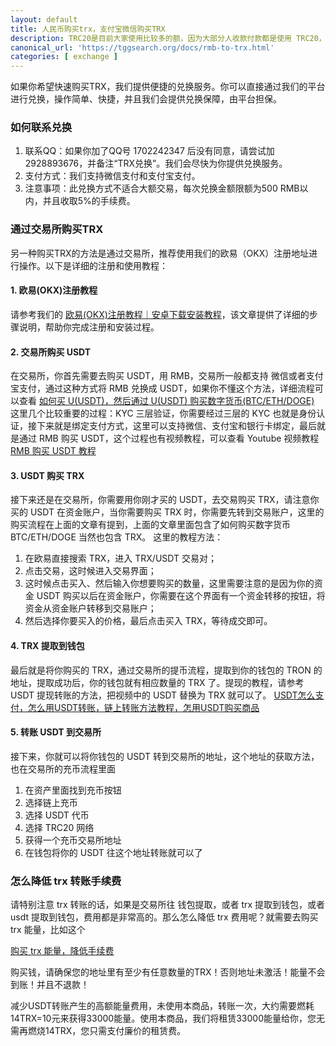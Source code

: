```yaml
---
layout: default
title: 人民币购买trx，支付宝微信购买TRX
description: TRC20是目前大家使用比较多的额，因为大部分人收款付款都是使用 TRC20，而TRC20上需要 trx 作为手续费，购买trx是比较麻烦的，很多人希望直接通过人民币用微信或者支付宝来购买 trx，那么今天这里就给大家一个教程，如何用支付宝和微信购买trx。
canonical_url: 'https://tggsearch.org/docs/rmb-to-trx.html'
categories: [ exchange ]
---
```

如果你希望快速购买TRX，我们提供便捷的兑换服务。你可以直接通过我们的平台进行兑换，操作简单、快捷，并且我们会提供兑换保障，由平台担保。

### 如何联系兑换

1. 联系QQ：如果你加了QQ号 1702242347 后没有同意，请尝试加 2928893676，并备注“TRX兑换”。我们会尽快为你提供兑换服务。
2. 支付方式：我们支持微信支付和支付宝支付。
3. 注意事项：此兑换方式不适合大额交易，每次兑换金额限额为500 RMB以内，并且收取5%的手续费。

### 通过交易所购买TRX
另一种购买TRX的方法是通过交易所，推荐使用我们的欧易（OKX）注册地址进行操作。以下是详细的注册和使用教程：

#### 1. 欧易(OKX)注册教程
请参考我们的 [欧易(OKX)注册教程｜安卓下载安装教程](./okx-install.html)，该文章提供了详细的步骤说明，帮助你完成注册和安装过程。

#### 2. 交易所购买 USDT
在交易所，你首先需要去购买 USDT，用 RMB，交易所一般都支持 微信或者支付宝支付，通过这种方式将 RMB 兑换成 USDT，如果你不懂这个方法，详细流程可以查看 [ 如何买 U(USDT)，然后通过 U(USDT) 购买数字货币(BTC/ETH/DOGE)](./buyu-selleru.html)
这里几个比较重要的过程：KYC 三层验证，你需要经过三层的 KYC 也就是身份认证，接下来就是绑定支付方式，这里可以支持微信、支付宝和银行卡绑定，最后就是通过 RMB 购买 USDT，这个过程也有视频教程，可以查看 Youtube 视频教程 [RMB 购买 USDT 教程](./302.html?target=https://youtu.be/eT9z-N34Y8s)

#### 3. USDT 购买 TRX
接下来还是在交易所，你需要用你刚才买的 USDT，去交易购买 TRX，请注意你买的 USDT 在资金账户，当你需要购买 TRX 时，你需要先转到交易账户，这里的购买流程在上面的文章有提到，上面的文章里面包含了如何购买数字货币 BTC/ETH/DOGE 当然也包含 TRX。
这里的教程方法：
1. 在欧易直接搜索 TRX，进入 TRX/USDT 交易对；
2. 点击交易，这时候进入交易界面；
3. 这时候点击买入、然后输入你想要购买的数量，这里需要注意的是因为你的资金 USDT 购买以后在资金账户，你需要在这个界面有一个资金转移的按钮，将资金从资金账户转移到交易账户；
4. 然后选择你要买入的价格，最后点击买入 TRX，等待成交即可。

#### 4. TRX 提取到钱包
最后就是将你购买的 TRX，通过交易所的提币流程，提取到你的钱包的 TRON 的地址，提取成功后，你的钱包就有相应数量的 TRX 了。提现的教程，请参考 USDT 提现转账的方法，把视频中的 USDT 替换为 TRX 就可以了。
[USDT怎么支付，怎么用USDT转账，链上转账方法教程，怎用USDT购买商品](./302.html?target=https://youtu.be/VpbfOG8UW70)

#### 5. 转账 USDT 到交易所
接下来，你就可以将你钱包的 USDT 转到交易所的地址，这个地址的获取方法，也在交易所的充币流程里面
1. 在资产里面找到充币按钮
2. 选择链上充币
3. 选择 USDT 代币
4. 选择 TRC20 网络
5. 获得一个充币交易所地址
6. 在钱包将你的 USDT 往这个地址转账就可以了

### 怎么降低 trx 转账手续费
请特别注意 trx 转账的话，如果是交易所往 钱包提取，或者 trx 提取到钱包，或者 usdt 提取到钱包，费用都是非常高的。那么怎么降低 trx 费用呢？就需要去购买 trx 能量，比如这个

[购买 trx 能量，降低手续费](./302.html?target=http://tggsearch.shop?from=10664&cid=27&mid=135)

购买钱，请确保您的地址里有至少有任意数量的TRX！否则地址未激活！能量不会到账！并且不退款！

减少USDT转账产生的高额能量费用，未使用本商品，转账一次，大约需要燃耗14TRX=10元来获得33000能量。使用本商品，我们将租赁33000能量给你，您无需再燃烧14TRX，您只需支付廉价的租赁费。